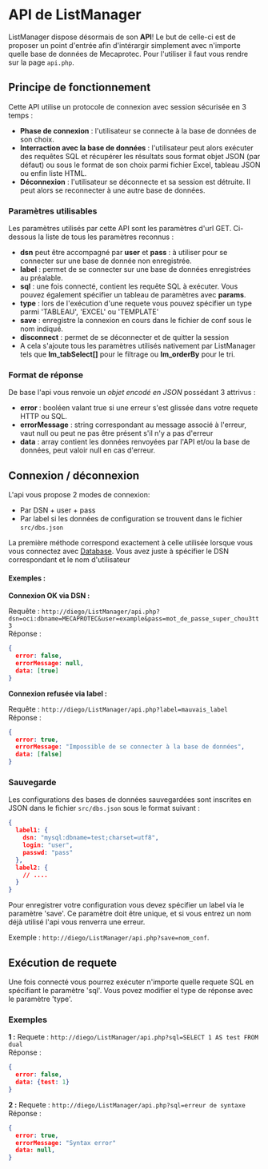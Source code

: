 API de ListManager
================================

ListManager dispose désormais de son **API**!
Le but de celle-ci est de proposer un point d'entrée afin d'intérargir simplement avec n'importe quelle base de données de Mecaprotec. Pour l'utiliser il faut vous rendre sur la page `api.php`.

## Principe de fonctionnement

Cette API utilise un protocole de connexion avec session sécurisée en 3 temps :
  * **Phase de connexion** : l'utilisateur se connecte à la base de données de son choix.
  * **Interraction avec la base de données** : l'utilisateur peut alors exécuter des requêtes SQL et récupérer les résultats sous format objet JSON (par défaut) ou sous le format de son choix parmi fichier Excel, tableau JSON ou enfin liste HTML.
  * **Déconnexion** : l'utilisateur se déconnecte et sa session est détruite. Il peut alors se reconnecter à une autre base de données.

### Paramètres utilisables

Les paramètres utilisés par cette API sont les paramètres d'url GET. Ci-dessous la liste de tous les paramètres reconnus :
  * **dsn** peut être accompagné par **user** et **pass** : à utiliser pour se connecter sur une base de donnée non enregistrée.
  * **label** : permet de se connecter sur une base de données enregistrées au préalable.
  * **sql** : une fois connecté, contient les requête SQL à exécuter. Vous pouvez également spécifier un tableau de paramètres avec **params**.
  * **type** : lors de l'exécution d'une requete vous pouvez spécifier un type parmi 'TABLEAU', 'EXCEL' ou 'TEMPLATE'
  * **save** : enregistre la connexion en cours dans le fichier de conf sous le nom indiqué.
  * **disconnect** : permet de se déconnecter et de quitter la session
  * A cela s'ajoute tous les paramètres utilisés nativement par ListManager tels que **lm_tabSelect[]** pour le filtrage ou **lm_orderBy** pour le tri.

### Format de réponse

De base l'api vous renvoie un *objet encodé en JSON* possédant 3 attrivus :
  * **error** : booléen valant true si une erreur s'est glissée dans votre requete HTTP ou SQL.
  * **errorMessage** : string correspondant au message associé à l'erreur, vaut null ou peut ne pas être présent s'il n'y a pas d'erreur
  * **data** : array contient les données renvoyées par l'API et/ou la base de données, peut valoir null en cas d'erreur.

## Connexion / déconnexion

L'api vous propose 2 modes de connexion:
  * Par DSN + user + pass
  * Par label si les données de configuration se trouvent dans le fichier `src/dbs.json`

La première méthode correspond exactement à celle utilisée lorsque vous vous connectez avec [Database](home#database). Vous avez juste à spécifier le DSN correspondant et le nom d'utilisateur

#### Exemples :

**Connexion OK via DSN :**

Requête : `http://diego/ListManager/api.php?dsn=oci:dbname=MECAPROTEC&user=example&pass=mot_de_passe_super_chou3tt3`<br>
Réponse : 
```json
{
  error: false,
  errorMessage: null,
  data: [true]
}
```

**Connexion refusée via label :**

Requête : `http://diego/ListManager/api.php?label=mauvais_label`<br>
Réponse : 
```json
{
  error: true,
  errorMessage: "Impossible de se connecter à la base de données",
  data: [false]
}
```

### Sauvegarde

Les configurations des bases de données sauvegardées sont inscrites en JSON dans le fichier `src/dbs.json` sous le format suivant :
```json
{
  label1: {
    dsn: "mysql:dbname=test;charset=utf8",
    login: "user",
    passwd: "pass"
  },
  label2: {
    // ....
  }
}
```
Pour enregistrer votre configuration vous devez spécifier un label via le paramètre 'save'. Ce paramètre doit être unique, et si vous entrez un nom déjà utilisé l'api vous renverra une erreur.

Exemple : `http://diego/ListManager/api.php?save=nom_conf`.

## Exécution de requete

Une fois connecté vous pourrez exécuter n'importe quelle requete SQL en spécifiant le paramètre 'sql'. Vous povez modifier el type de réponse avec le paramètre 'type'.

### Exemples

**1 :** Requete : `http://diego/ListManager/api.php?sql=SELECT 1 AS test FROM dual`<br>
Réponse : 
```json
{
  error: false,
  data: {test: 1}
}
```

**2 :** Requete : `http://diego/ListManager/api.php?sql=erreur de syntaxe`<br>
Réponse : 
```json
{
  error: true,
  errorMessage: "Syntax error"
  data: null,
}
```